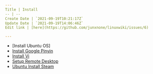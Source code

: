 ```yaml
---
Title | Install
-- | --
Create Date | `2021-09-19T10:21:17Z`
Update Date | `2021-09-19T14:06:46Z`
Edit link | [here](https://github.com/junxnone/linuxwiki/issues/6)

---
```

- [Install Ubuntu OS]
- [Install Google Pinyin](./Ubuntu_install_google_pinyin)
- [Install Vi](./)
- [Setup Remote Desktop](./Ubuntu_Remote_Desktop)
- [Ubuntu Install Steam](./Ubuntu_Install_Steam)
